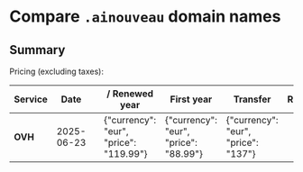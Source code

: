 # Compare `.ainouveau` domain names

## Summary

Pricing (excluding taxes):

| Service | Date |  | / Renewed year | First year | Transfer | Restoration |
|--|--|--|--|--|--|--|
| **OVH** | 2025-06-23 |  | {"currency": "eur", "price": "119.99"} | {"currency": "eur", "price": "88.99"} | {"currency": "eur", "price": "137"} |  |
